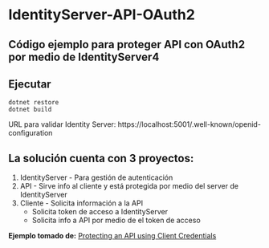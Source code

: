 # IdentityServer-API-OAuth2

## Código ejemplo para proteger API con OAuth2 por medio de IdentityServer4

## Ejecutar
  
```
dotnet restore
dotnet build
```

URL para validar Identity Server: https://localhost:5001/.well-known/openid-configuration

## La solución cuenta con 3 proyectos:

1. IdentityServer - Para gestión de autenticación
2. API - Sirve info al cliente y está protegida por medio del server de IdentityServer
3. Cliente - Solicita información a la API 
   - Solicita token de acceso a IdentityServer
   - Solicita info a API por medio de el token de acceso
  
**Ejemplo tomado de:** [Protecting an API using Client Credentials](https://identityserver4.readthedocs.io/en/latest/quickstarts/1_client_credentials.html)
